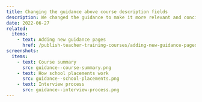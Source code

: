 ```yaml
---
title: Changing the guidance above course description fields
description: We changed the guidance to make it more relevant and concise
date: 2022-06-27
related:
  items:
    - text: Adding new guidance pages
      href: /publish-teacher-training-courses/adding-new-guidance-pages/
screenshots:
  items:
    - text: Course summary
      src: guidance--course-summary.png
    - text: How school placements work
      src: guidance--school-placements.png
    - text: Interview process
      src: guidance--interview-process.png
---
```

